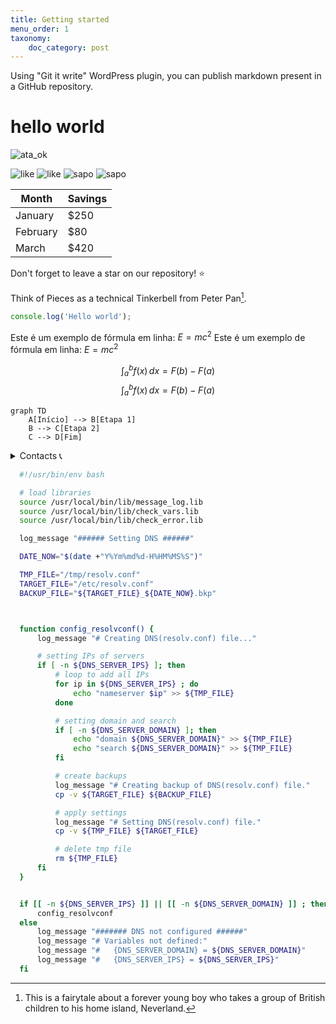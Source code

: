 ```yaml
---
title: Getting started
menu_order: 1
taxonomy:
    doc_category: post
---
```



Using "Git it write" WordPress plugin, you can publish markdown present in a GitHub repository.

# hello world


![ata_ok](https://i.pinimg.com/474x/23/c3/a7/23c3a7fe761a8df18fd40a4766907936.jpg)


![like](/_images/hqdefault.jpg "Caption for the image 1")
![like](/_images/hqdefault.jpg)
![sapo](/_images/sapo.jpg "Caption for the image2 ")
![sapo](/_images/sapo.jpg)


| Month    | Savings |
| -------- | ------- |
| January  | $250    |
| February | $80     |
| March    | $420    |


Don't forget to leave a star on our repository! :star:

Think of Pieces as a technical Tinkerbell from Peter Pan[^2].

[^2]: This is a fairytale about a forever young boy who takes a group of British children to his home island, Neverland.


```js
console.log('Hello world');
```



Este é um exemplo de fórmula em linha: $E = mc^2$
Este é um exemplo de fórmula em linha: $E = mc^2$


$$ 
\int_a^b f(x) \, dx = F(b) - F(a)
$$
$$ 
\int_a^b f(x) \, dx = F(b) - F(a)
$$


```mermaid
graph TD
    A[Início] --> B[Etapa 1]
    B --> C[Etapa 2]
    C --> D[Fim]
```

<details> 
 <summary>Contacts 📞</summary>
  <br/>
    <a href="https://github.com/rick0x00" target="_blanck">GitHub</a>
    <a href="https://gitlab.com/rick0x00" target="_blanck">GitLab</a>
    <a href="https://www.linkedin.com/in/rick0x00" target="_blanck">Linkedin</a>
  <br/>
</details>




```bash
  #!/usr/bin/env bash

  # load libraries
  source /usr/local/bin/lib/message_log.lib
  source /usr/local/bin/lib/check_vars.lib
  source /usr/local/bin/lib/check_error.lib

  log_message "###### Setting DNS ######"

  DATE_NOW="$(date +"Y%Ym%md%d-H%HM%MS%S")"

  TMP_FILE="/tmp/resolv.conf"
  TARGET_FILE="/etc/resolv.conf"
  BACKUP_FILE="${TARGET_FILE}_${DATE_NOW}.bkp"



  function config_resolvconf() {
      log_message "# Creating DNS(resolv.conf) file..."

      # setting IPs of servers
      if [ -n ${DNS_SERVER_IPS} ]; then
          # loop to add all IPs
          for ip in ${DNS_SERVER_IPS} ; do
              echo "nameserver $ip" >> ${TMP_FILE}
          done

          # setting domain and search
          if [ -n ${DNS_SERVER_DOMAIN} ]; then
              echo "domain ${DNS_SERVER_DOMAIN}" >> ${TMP_FILE}
              echo "search ${DNS_SERVER_DOMAIN}" >> ${TMP_FILE}
          fi  

          # create backups
          log_message "# Creating backup of DNS(resolv.conf) file."
          cp -v ${TARGET_FILE} ${BACKUP_FILE}

          # apply settings
          log_message "# Setting DNS(resolv.conf) file."
          cp -v ${TMP_FILE} ${TARGET_FILE}

          # delete tmp file
          rm ${TMP_FILE}
      fi
  }


  if [[ -n ${DNS_SERVER_IPS} ]] || [[ -n ${DNS_SERVER_DOMAIN} ]] ; then
      config_resolvconf
  else
      log_message "####### DNS not configured ######"
      log_message "# Variables not defined:"
      log_message "#   {DNS_SERVER_DOMAIN} = ${DNS_SERVER_DOMAIN}"
      log_message "#   {DNS_SERVER_IPS} = ${DNS_SERVER_IPS}"
  fi
```
